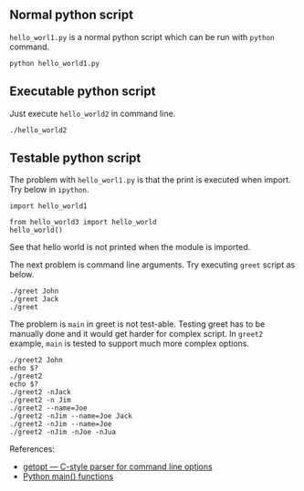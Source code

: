 Normal python script
-----
`hello_worl1.py` is a normal python script which can be run with `python` command.

```
python hello_world1.py
```

Executable python script
-----
Just execute `hello_world2` in command line.
```
./hello_world2
```

Testable python script
----
The problem with `hello_worl1.py` is that the print is executed when import. Try below in `ipython`.
```
import hello_world1

from hello_world3 import hello_world
hello_world()
```
See that hello world is not printed when the module is imported.

The next problem is command line arguments. Try executing `greet` script as below.
```
./greet John
./greet Jack
./greet
```

The problem is `main` in greet is not test-able. Testing greet has to be manually done and it would get harder for complex script. In `greet2` example, `main` is tested to support much more complex options.

```
./greet2 John
echo $?
./greet2
echo $?
./greet2 -nJack
./greet2 -n Jim
./greet2 --name=Joe
./greet2 -nJim --name=Joe Jack
./greet2 -nJim --name=Joe
./greet2 -nJim -nJoe -nJua
```

References:

* [getopt — C-style parser for command line options](http://docs.python.org/2/library/getopt.html)
* [Python main() functions](http://www.artima.com/weblogs/viewpost.jsp?thread=4829)

